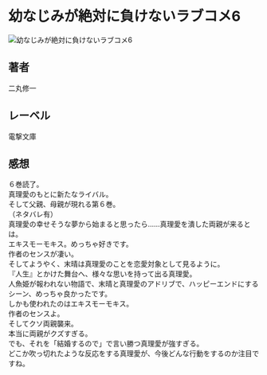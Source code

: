# 幼なじみが絶対に負けないラブコメ6

![幼なじみが絶対に負けないラブコメ6](https://i.imgur.com/niOaacG.png)

## 著者

二丸修一

## レーベル

電撃文庫

## 感想

６巻読了。  
真理愛のもとに新たなライバル。  
そして父親、母親が現れる第６巻。  
（ネタバレ有）  
真理愛の幸せそうな夢から始まると思ったら……真理愛を潰した両親が来るとは。  
エキスモーモキス。めっちゃ好きです。  
作者のセンスが凄い。  
そしてようやく、末晴は真理愛のことを恋愛対象として見るように。  
『人生』とかけた舞台へ、様々な思いを持って出る真理愛。  
人魚姫が報われない物語で、末晴と真理愛のアドリブで、ハッピーエンドにするシーン、めっちゃ良かったです。  
しかも使われたのはエキスモーモキス。  
作者のセンスよ。  
そしてクソ両親襲来。  
本当に両親がクズすぎる。  
でも、それを「結婚するので」で言い勝つ真理愛が強すぎる。  
どこか吹っ切れたような反応をする真理愛が、今後どんな行動をするのか注目ですね。  
